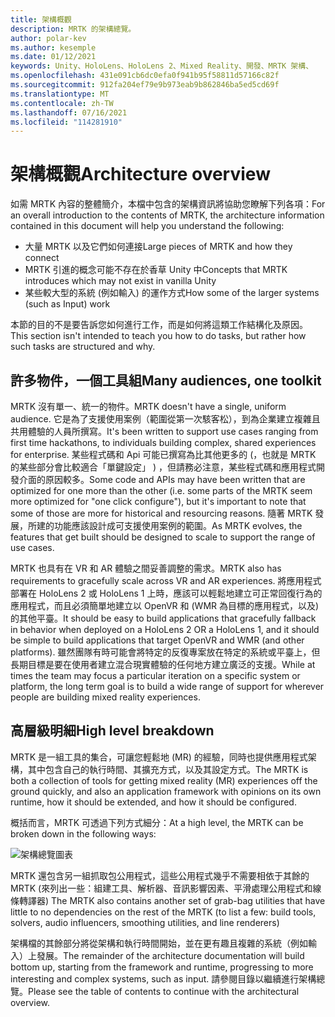 ```yaml
---
title: 架構概觀
description: MRTK 的架構總覽。
author: polar-kev
ms.author: kesemple
ms.date: 01/12/2021
keywords: Unity、HoloLens、HoloLens 2、Mixed Reality、開發、MRTK 架構、
ms.openlocfilehash: 431e091cb6dc0efa0f941b95f58811d57166c82f
ms.sourcegitcommit: 912fa204ef79e9b973eab9b862846ba5ed5cd69f
ms.translationtype: MT
ms.contentlocale: zh-TW
ms.lasthandoff: 07/16/2021
ms.locfileid: "114281910"
---
```

# <a name="architecture-overview"></a><span data-ttu-id="70d49-104">架構概觀</span><span class="sxs-lookup"><span data-stu-id="70d49-104">Architecture overview</span></span>

<span data-ttu-id="70d49-105">如需 MRTK 內容的整體簡介，本檔中包含的架構資訊將協助您瞭解下列各項：</span><span class="sxs-lookup"><span data-stu-id="70d49-105">For an overall introduction to the contents of MRTK, the architecture information contained in this document will help you understand the following:</span></span>

- <span data-ttu-id="70d49-106">大量 MRTK 以及它們如何連接</span><span class="sxs-lookup"><span data-stu-id="70d49-106">Large pieces of MRTK and how they connect</span></span>
- <span data-ttu-id="70d49-107">MRTK 引進的概念可能不存在於香草 Unity 中</span><span class="sxs-lookup"><span data-stu-id="70d49-107">Concepts that MRTK introduces which may not exist in vanilla Unity</span></span>
- <span data-ttu-id="70d49-108">某些較大型的系統 (例如輸入) 的運作方式</span><span class="sxs-lookup"><span data-stu-id="70d49-108">How some of the larger systems (such as Input) work</span></span>

<span data-ttu-id="70d49-109">本節的目的不是要告訴您如何進行工作，而是如何將這類工作結構化及原因。</span><span class="sxs-lookup"><span data-stu-id="70d49-109">This section isn't intended to teach you how to do tasks, but rather how such tasks are structured and why.</span></span>

## <a name="many-audiences-one-toolkit"></a><span data-ttu-id="70d49-110">許多物件，一個工具組</span><span class="sxs-lookup"><span data-stu-id="70d49-110">Many audiences, one toolkit</span></span>

<span data-ttu-id="70d49-111">MRTK 沒有單一、統一的物件。</span><span class="sxs-lookup"><span data-stu-id="70d49-111">MRTK doesn't have a single, uniform audience.</span></span> <span data-ttu-id="70d49-112">它是為了支援使用案例（範圍從第一次駭客松），到為企業建立複雜且共用體驗的人員所撰寫。</span><span class="sxs-lookup"><span data-stu-id="70d49-112">It's been written to support use cases ranging from first time hackathons, to individuals building complex, shared experiences for enterprise.</span></span> <span data-ttu-id="70d49-113">某些程式碼和 Api 可能已撰寫為比其他更多的 (，也就是 MRTK 的某些部分會比較適合「單鍵設定」 ) ，但請務必注意，某些程式碼和應用程式開發介面的原因較多。</span><span class="sxs-lookup"><span data-stu-id="70d49-113">Some code and APIs may have been written that are optimized for one more than the other (i.e. some parts of the MRTK seem more optimized for "one click configure"), but it's important to note that some of those are more for historical and resourcing reasons.</span></span> <span data-ttu-id="70d49-114">隨著 MRTK 發展，所建的功能應該設計成可支援使用案例的範圍。</span><span class="sxs-lookup"><span data-stu-id="70d49-114">As MRTK evolves, the features that get built should be designed to scale to support the range of use cases.</span></span>

<span data-ttu-id="70d49-115">MRTK 也具有在 VR 和 AR 體驗之間妥善調整的需求。</span><span class="sxs-lookup"><span data-stu-id="70d49-115">MRTK also has requirements to gracefully scale across VR and AR experiences.</span></span> <span data-ttu-id="70d49-116">將應用程式部署在 HoloLens 2 或 HoloLens 1 上時，應該可以輕鬆地建立可正常回復行為的應用程式，而且必須簡單地建立以 OpenVR 和 (WMR 為目標的應用程式，以及) 的其他平臺。</span><span class="sxs-lookup"><span data-stu-id="70d49-116">It should be easy to build applications that gracefully fallback in behavior when deployed on a HoloLens 2 OR a HoloLens 1, and it should be simple to build applications that target OpenVR and WMR (and other platforms).</span></span> <span data-ttu-id="70d49-117">雖然團隊有時可能會將特定的反復專案放在特定的系統或平臺上，但長期目標是要在使用者建立混合現實體驗的任何地方建立廣泛的支援。</span><span class="sxs-lookup"><span data-stu-id="70d49-117">While at times the team may focus a particular iteration on a specific system or platform, the long term goal is to build a wide range of support for wherever people are building mixed reality experiences.</span></span>

## <a name="high-level-breakdown"></a><span data-ttu-id="70d49-118">高層級明細</span><span class="sxs-lookup"><span data-stu-id="70d49-118">High level breakdown</span></span>

<span data-ttu-id="70d49-119">MRTK 是一組工具的集合，可讓您輕鬆地 (MR) 的經驗，同時也提供應用程式架構，其中包含自己的執行時間、其擴充方式，以及其設定方式。</span><span class="sxs-lookup"><span data-stu-id="70d49-119">The MRTK is both a collection of tools for getting mixed reality (MR) experiences off the ground quickly, and also an application framework with opinions on its own runtime, how it should be extended, and how it should be configured.</span></span>

<span data-ttu-id="70d49-120">概括而言，MRTK 可透過下列方式細分：</span><span class="sxs-lookup"><span data-stu-id="70d49-120">At a high level, the MRTK can be broken down in the following ways:</span></span>

![架構總覽圖表](../features/images/architecture/MRTK_Architecture.png)

<span data-ttu-id="70d49-122">MRTK 還包含另一組抓取包公用程式，這些公用程式幾乎不需要相依于其餘的 MRTK (來列出一些：組建工具、解析器、音訊影響因素、平滑處理公用程式和線條轉譯器) </span><span class="sxs-lookup"><span data-stu-id="70d49-122">The MRTK also contains another set of grab-bag utilities that have little to no dependencies on the rest of the MRTK (to list a few: build tools, solvers, audio influencers, smoothing utilities, and line renderers)</span></span>

<span data-ttu-id="70d49-123">架構檔的其餘部分將從架構和執行時間開始，並在更有趣且複雜的系統（例如輸入）上發展。</span><span class="sxs-lookup"><span data-stu-id="70d49-123">The remainder of the architecture documentation will build bottom up, starting from the framework and runtime, progressing to more interesting and complex systems, such as input.</span></span> <span data-ttu-id="70d49-124">請參閱目錄以繼續進行架構總覽。</span><span class="sxs-lookup"><span data-stu-id="70d49-124">Please see the table of contents to continue with the architectural overview.</span></span>
